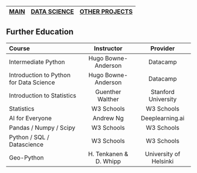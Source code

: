 | [MAIN](https://alex-rogan.github.io/) | [DATA SCIENCE](./datsci.md) | [OTHER PROJECTS](./other.md) |
| :-------------------------------------------- | :-------------------------------------------- | :-------------------------------------------- |


## Further Education

| Course                                  | Instructor             | Provider               |
| :-------------------------------------- | :--------------------: | :--------------------: |
| Intermediate Python                     | Hugo Bowne-Anderson    | Datacamp               |
| Introduction to Python for Data Science | Hugo Bowne-Anderson    | Datacamp               |
| Introduction to Statistics              | Guenther Walther       | Stanford University    |
| Statistics                              | W3 Schools             | W3 Schools             |
| AI for Everyone                         | Andrew Ng              | Deeplearning.ai        |
| Pandas / Numpy / Scipy                  | W3 Schools             | W3 Schools             |
| Python / SQL / Datascience              | W3 Schools             | W3 Schools             |
| Geo-Python                              | H. Tenkanen & D. Whipp | University of Helsinki |
